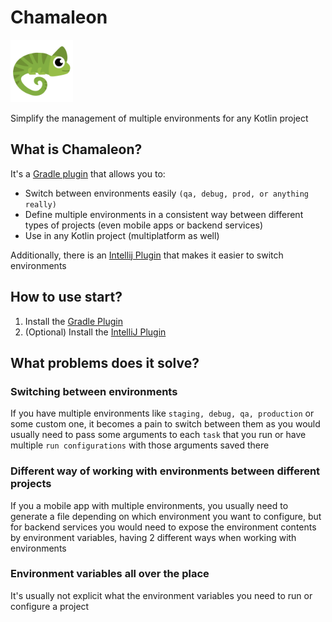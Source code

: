 # Chamaleon

<img src="/assets/Logo.svg" alt="Chamaleon logo" width="100" height="100">

Simplify the management of multiple environments for any Kotlin project

## What is Chamaleon?

It's a [Gradle plugin](gradle-plugin/README.md) that allows you to:

- Switch between environments easily `(qa, debug, prod, or anything really)`
- Define multiple environments in a consistent way between different types of projects (even mobile apps or backend
  services)
- Use in any Kotlin project (multiplatform as well)

Additionally, there is an [Intellij Plugin](intellij-plugin/README.md) that makes it easier to switch environments

## How to use start?

1. Install the [Gradle Plugin](gradle-plugin/README.md)
2. (Optional) Install the [IntelliJ Plugin](intellij-plugin/README.md)

## What problems does it solve?

### Switching between environments

If you have multiple environments like `staging, debug, qa, production` or some custom one, it becomes a pain to
switch between them as you would usually need to pass some arguments to each `task` that you run or have multiple
`run configurations` with those arguments saved there

### Different way of working with environments between different projects

If you a mobile app with multiple environments, you usually need to generate a file depending on which environment
you want to configure, but for backend services you would need to expose the environment contents by environment
variables, having 2 different ways when working with environments

### Environment variables all over the place

It's usually not explicit what the environment variables you need to run or configure a project
